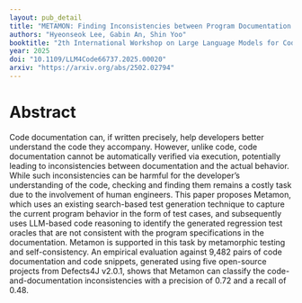 ```yaml
---
layout: pub_detail
title: "METAMON: Finding Inconsistencies between Program Documentation and Behavior using Metamorphic LLM Queries"
authors: "Hyeonseok Lee, Gabin An, Shin Yoo"
booktitle: "2th International Workshop on Large Language Models for Code (LLM4Code@ICSE'25)"
year: 2025
doi: "10.1109/LLM4Code66737.2025.00020"
arxiv: "https://arxiv.org/abs/2502.02794"
---
```


# Abstract

Code documentation can, if written precisely, help developers better understand the code they accompany. However, unlike code, code documentation cannot be automatically verified via execution, potentially leading to inconsistencies between documentation and the actual behavior. While such inconsistencies can be harmful for the developer’s understanding of the code, checking and finding them remains a costly task due to the involvement of human engineers. This paper proposes Metamon, which uses an existing search-based test generation technique to capture the current program behavior in the form of test cases, and subsequently uses LLM-based code reasoning to identify the generated regression test oracles that are not consistent with the program specifications in the documentation. Metamon is supported in this task by metamorphic testing and self-consistency. An empirical evaluation against 9,482 pairs of code documentation and code snippets, generated using five open-source projects from Defects4J v2.0.1, shows that Metamon can classify the code-and-documentation inconsistencies with a precision of 0.72 and a recall of 0.48.
